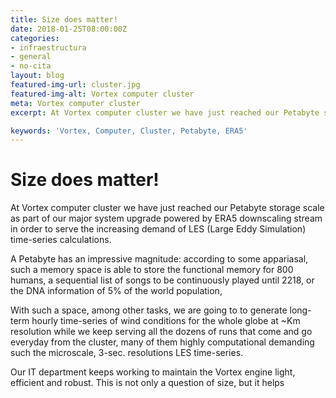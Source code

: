 ```yaml
---
title: Size does matter!
date: 2018-01-25T08:00:00Z
categories:
- infraestructura
- general
- no-cita
layout: blog
featured-img-url: cluster.jpg
featured-img-alt: Vortex computer cluster
meta: Vortex computer cluster
excerpt: At Vortex computer cluster we have just reached our Petabyte storage scale as part of our major system upgrade powered by ERA5 downscaling stream in order to serve the increasing demand of LES (Large Eddy Simulation) time-series calculations.

keywords: 'Vortex, Computer, Cluster, Petabyte, ERA5'
---
```


# Size does matter!

At Vortex computer cluster we have just reached our Petabyte storage scale as part of our major system upgrade powered by ERA5 downscaling stream in order to serve the increasing demand of LES (Large Eddy Simulation) time-series calculations.

A Petabyte has an impressive magnitude: according to some appariasal, such a memory space is able to store the functional memory for 800 humans, a sequential list of songs to be continuously played until 2218, or the DNA information of 5% of the world population,

With such a space, among other tasks, we are going to to generate long-term hourly time-series of wind conditions for the whole globe at ~Km resolution while we keep serving all the dozens of runs that come and go everyday from the cluster, many of them highly computational demanding such the microscale, 3-sec. resolutions LES time-series.

Our IT department keeps working to maintain the Vortex engine light, efficient and robust. This is not only a question of size, but it helps
